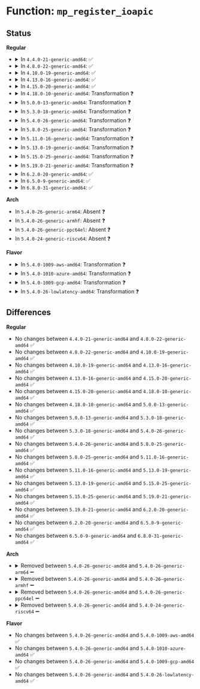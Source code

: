 # Function: <code>mp_register_ioapic</code>

## Status
<b>Regular</b>
<ul>
<li>
<details>
<summary>In <code>4.4.0-21-generic-amd64</code>: ✅</summary>

```c
int mp_register_ioapic(int id, u32 address, u32 gsi_base, struct ioapic_domain_cfg * cfg)
```

```json
{
  "name": "mp_register_ioapic",
  "collision_type": "Unique Global",
  "inline_type": "No",
  "funcs": [
    {
      "addr": 18446744071579204976,
      "name": "mp_register_ioapic",
      "external": true,
      "loc": "arch/x86/kernel/apic/io_apic.c:2727",
      "file": "arch/x86/kernel/apic/io_apic.c",
      "inline": "seen, unknown",
      "caller_inline": [],
      "caller_func": [
        "arch/x86/kernel/acpi/boot.c:acpi_parse_ioapic",
        "arch/x86/kernel/mpparse.c:MP_ioapic_info",
        "arch/x86/platform/sfi/sfi.c:sfi_parse_ioapic"
      ]
    }
  ],
  "symbols": [
    {
      "addr": 18446744071579204976,
      "name": "mp_register_ioapic",
      "section": ".text",
      "bind": "STB_GLOBAL",
      "size": 1404
    }
  ]
}
```
</details>
</li>
<li>
<details>
<summary>In <code>4.8.0-22-generic-amd64</code>: ✅</summary>

```c
int mp_register_ioapic(int id, u32 address, u32 gsi_base, struct ioapic_domain_cfg * cfg)
```

```json
{
  "name": "mp_register_ioapic",
  "collision_type": "Unique Global",
  "inline_type": "No",
  "funcs": [
    {
      "addr": 18446744071579205760,
      "name": "mp_register_ioapic",
      "external": true,
      "loc": "arch/x86/kernel/apic/io_apic.c:2724",
      "file": "arch/x86/kernel/apic/io_apic.c",
      "inline": "seen, unknown",
      "caller_inline": [],
      "caller_func": [
        "arch/x86/kernel/acpi/boot.c:acpi_parse_ioapic",
        "arch/x86/kernel/mpparse.c:MP_ioapic_info",
        "arch/x86/platform/sfi/sfi.c:sfi_parse_ioapic"
      ]
    }
  ],
  "symbols": [
    {
      "addr": 18446744071579205760,
      "name": "mp_register_ioapic",
      "section": ".text",
      "bind": "STB_GLOBAL",
      "size": 1438
    }
  ]
}
```
</details>
</li>
<li>
<details>
<summary>In <code>4.10.0-19-generic-amd64</code>: ✅</summary>

```c
int mp_register_ioapic(int id, u32 address, u32 gsi_base, struct ioapic_domain_cfg * cfg)
```

```json
{
  "name": "mp_register_ioapic",
  "collision_type": "Unique Global",
  "inline_type": "No",
  "funcs": [
    {
      "addr": 18446744071579217424,
      "name": "mp_register_ioapic",
      "external": true,
      "loc": "arch/x86/kernel/apic/io_apic.c:2725",
      "file": "arch/x86/kernel/apic/io_apic.c",
      "inline": "seen, unknown",
      "caller_inline": [],
      "caller_func": [
        "arch/x86/kernel/acpi/boot.c:acpi_parse_ioapic",
        "arch/x86/kernel/mpparse.c:MP_ioapic_info",
        "arch/x86/platform/sfi/sfi.c:sfi_parse_ioapic"
      ]
    }
  ],
  "symbols": [
    {
      "addr": 18446744071579217424,
      "name": "mp_register_ioapic",
      "section": ".text",
      "bind": "STB_GLOBAL",
      "size": 1438
    }
  ]
}
```
</details>
</li>
<li>
<details>
<summary>In <code>4.13.0-16-generic-amd64</code>: ✅</summary>

```c
int mp_register_ioapic(int id, u32 address, u32 gsi_base, struct ioapic_domain_cfg * cfg)
```

```json
{
  "name": "mp_register_ioapic",
  "collision_type": "Unique Global",
  "inline_type": "No",
  "funcs": [
    {
      "addr": 18446744071579214800,
      "name": "mp_register_ioapic",
      "external": true,
      "loc": "arch/x86/kernel/apic/io_apic.c:2723",
      "file": "arch/x86/kernel/apic/io_apic.c",
      "inline": "seen, unknown",
      "caller_inline": [],
      "caller_func": [
        "arch/x86/kernel/acpi/boot.c:acpi_parse_ioapic",
        "arch/x86/kernel/mpparse.c:MP_ioapic_info",
        "arch/x86/platform/sfi/sfi.c:sfi_parse_ioapic"
      ]
    }
  ],
  "symbols": [
    {
      "addr": 18446744071579214800,
      "name": "mp_register_ioapic",
      "section": ".text",
      "bind": "STB_GLOBAL",
      "size": 1348
    }
  ]
}
```
</details>
</li>
<li>
<details>
<summary>In <code>4.15.0-20-generic-amd64</code>: ✅</summary>

```c
int mp_register_ioapic(int id, u32 address, u32 gsi_base, struct ioapic_domain_cfg * cfg)
```

```json
{
  "name": "mp_register_ioapic",
  "collision_type": "Unique Global",
  "inline_type": "No",
  "funcs": [
    {
      "addr": 18446744071579232464,
      "name": "mp_register_ioapic",
      "external": true,
      "loc": "arch/x86/kernel/apic/io_apic.c:2733",
      "file": "arch/x86/kernel/apic/io_apic.c",
      "inline": "seen, unknown",
      "caller_inline": [],
      "caller_func": [
        "arch/x86/kernel/acpi/boot.c:acpi_parse_ioapic",
        "arch/x86/kernel/mpparse.c:MP_ioapic_info",
        "arch/x86/platform/sfi/sfi.c:sfi_parse_ioapic"
      ]
    }
  ],
  "symbols": [
    {
      "addr": 18446744071579232464,
      "name": "mp_register_ioapic",
      "section": ".text",
      "bind": "STB_GLOBAL",
      "size": 1418
    }
  ]
}
```
</details>
</li>
<li>
<details>
<summary>In <code>4.18.0-10-generic-amd64</code>: Transformation ❓</summary>

```c
int mp_register_ioapic(int id, u32 address, u32 gsi_base, struct ioapic_domain_cfg * cfg)
```

```json
{
  "name": "mp_register_ioapic",
  "collision_type": "Unique Global",
  "inline_type": "No",
  "funcs": [
    {
      "addr": 0,
      "name": "mp_register_ioapic",
      "external": true,
      "loc": "arch/x86/kernel/apic/io_apic.c:2726",
      "file": "arch/x86/kernel/apic/io_apic.c",
      "inline": "seen, unknown",
      "caller_inline": [],
      "caller_func": [
        "arch/x86/kernel/acpi/boot.c:acpi_parse_ioapic",
        "arch/x86/kernel/mpparse.c:MP_ioapic_info",
        "arch/x86/kernel/jailhouse.c:jailhouse_get_smp_config",
        "arch/x86/platform/sfi/sfi.c:sfi_parse_ioapic"
      ]
    }
  ],
  "symbols": [
    {
      "addr": 18446744071579247075,
      "name": "mp_register_ioapic.cold.27",
      "section": ".text",
      "bind": "STB_LOCAL",
      "size": 270
    },
    {
      "addr": 18446744071579244672,
      "name": "mp_register_ioapic",
      "section": ".text",
      "bind": "STB_GLOBAL",
      "size": 1180
    }
  ]
}
```
</details>
</li>
<li>
<details>
<summary>In <code>5.0.0-13-generic-amd64</code>: Transformation ❓</summary>

```c
int mp_register_ioapic(int id, u32 address, u32 gsi_base, struct ioapic_domain_cfg * cfg)
```

```json
{
  "name": "mp_register_ioapic",
  "collision_type": "Unique Global",
  "inline_type": "No",
  "funcs": [
    {
      "addr": 0,
      "name": "mp_register_ioapic",
      "external": true,
      "loc": "arch/x86/kernel/apic/io_apic.c:2727",
      "file": "arch/x86/kernel/apic/io_apic.c",
      "inline": "seen, unknown",
      "caller_inline": [],
      "caller_func": [
        "arch/x86/kernel/acpi/boot.c:acpi_parse_ioapic",
        "arch/x86/kernel/mpparse.c:MP_ioapic_info",
        "arch/x86/kernel/jailhouse.c:jailhouse_get_smp_config",
        "arch/x86/platform/sfi/sfi.c:sfi_parse_ioapic"
      ]
    }
  ],
  "symbols": [
    {
      "addr": 18446744071579270872,
      "name": "mp_register_ioapic.cold.25",
      "section": ".text",
      "bind": "STB_LOCAL",
      "size": 270
    },
    {
      "addr": 18446744071579268448,
      "name": "mp_register_ioapic",
      "section": ".text",
      "bind": "STB_GLOBAL",
      "size": 1180
    }
  ]
}
```
</details>
</li>
<li>
<details>
<summary>In <code>5.3.0-18-generic-amd64</code>: Transformation ❓</summary>

```c
int mp_register_ioapic(int id, u32 address, u32 gsi_base, struct ioapic_domain_cfg * cfg)
```

```json
{
  "name": "mp_register_ioapic",
  "collision_type": "Unique Global",
  "inline_type": "No",
  "funcs": [
    {
      "addr": 0,
      "name": "mp_register_ioapic",
      "external": true,
      "loc": "arch/x86/kernel/apic/io_apic.c:2790",
      "file": "arch/x86/kernel/apic/io_apic.c",
      "inline": "seen, unknown",
      "caller_inline": [],
      "caller_func": [
        "arch/x86/kernel/acpi/boot.c:acpi_parse_ioapic",
        "arch/x86/kernel/mpparse.c:MP_ioapic_info",
        "arch/x86/kernel/jailhouse.c:jailhouse_get_smp_config",
        "arch/x86/platform/sfi/sfi.c:sfi_parse_ioapic"
      ]
    }
  ],
  "symbols": [
    {
      "addr": 18446744071579285141,
      "name": "mp_register_ioapic.cold",
      "section": ".text",
      "bind": "STB_LOCAL",
      "size": 322
    },
    {
      "addr": 18446744071579282704,
      "name": "mp_register_ioapic",
      "section": ".text",
      "bind": "STB_GLOBAL",
      "size": 1115
    }
  ]
}
```
</details>
</li>
<li>
<details>
<summary>In <code>5.4.0-26-generic-amd64</code>: Transformation ❓</summary>

```c
int mp_register_ioapic(int id, u32 address, u32 gsi_base, struct ioapic_domain_cfg * cfg)
```

```json
{
  "name": "mp_register_ioapic",
  "collision_type": "Unique Global",
  "inline_type": "No",
  "funcs": [
    {
      "addr": 0,
      "name": "mp_register_ioapic",
      "external": true,
      "loc": "arch/x86/kernel/apic/io_apic.c:2793",
      "file": "arch/x86/kernel/apic/io_apic.c",
      "inline": "seen, unknown",
      "caller_inline": [],
      "caller_func": [
        "arch/x86/kernel/acpi/boot.c:acpi_parse_ioapic",
        "arch/x86/kernel/mpparse.c:MP_ioapic_info",
        "arch/x86/kernel/jailhouse.c:jailhouse_get_smp_config",
        "arch/x86/platform/sfi/sfi.c:sfi_parse_ioapic"
      ]
    }
  ],
  "symbols": [
    {
      "addr": 18446744071579287545,
      "name": "mp_register_ioapic.cold",
      "section": ".text",
      "bind": "STB_LOCAL",
      "size": 322
    },
    {
      "addr": 18446744071579285168,
      "name": "mp_register_ioapic",
      "section": ".text",
      "bind": "STB_GLOBAL",
      "size": 1115
    }
  ]
}
```
</details>
</li>
<li>
<details>
<summary>In <code>5.8.0-25-generic-amd64</code>: Transformation ❓</summary>

```c
int mp_register_ioapic(int id, u32 address, u32 gsi_base, struct ioapic_domain_cfg * cfg)
```

```json
{
  "name": "mp_register_ioapic",
  "collision_type": "Unique Global",
  "inline_type": "No",
  "funcs": [
    {
      "addr": 0,
      "name": "mp_register_ioapic",
      "external": true,
      "loc": "arch/x86/kernel/apic/io_apic.c:2786",
      "file": "arch/x86/kernel/apic/io_apic.c",
      "inline": "seen, unknown",
      "caller_inline": [],
      "caller_func": [
        "arch/x86/kernel/acpi/boot.c:acpi_register_ioapic",
        "arch/x86/kernel/acpi/boot.c:acpi_parse_ioapic",
        "arch/x86/kernel/mpparse.c:MP_ioapic_info",
        "arch/x86/kernel/jailhouse.c:jailhouse_get_smp_config",
        "arch/x86/platform/sfi/sfi.c:sfi_parse_ioapic"
      ]
    }
  ],
  "symbols": [
    {
      "addr": 18446744071579317056,
      "name": "mp_register_ioapic.cold",
      "section": ".text",
      "bind": "STB_LOCAL",
      "size": 285
    },
    {
      "addr": 18446744071579314976,
      "name": "mp_register_ioapic",
      "section": ".text",
      "bind": "STB_GLOBAL",
      "size": 715
    }
  ]
}
```
</details>
</li>
<li>
<details>
<summary>In <code>5.11.0-16-generic-amd64</code>: Transformation ❓</summary>

```c
int mp_register_ioapic(int id, u32 address, u32 gsi_base, struct ioapic_domain_cfg * cfg)
```

```json
{
  "name": "mp_register_ioapic",
  "collision_type": "Unique Global",
  "inline_type": "No",
  "funcs": [
    {
      "addr": 0,
      "name": "mp_register_ioapic",
      "external": true,
      "loc": "arch/x86/kernel/apic/io_apic.c:2809",
      "file": "arch/x86/kernel/apic/io_apic.c",
      "inline": "seen, unknown",
      "caller_inline": [],
      "caller_func": [
        "arch/x86/kernel/acpi/boot.c:acpi_register_ioapic",
        "arch/x86/kernel/acpi/boot.c:acpi_parse_ioapic",
        "arch/x86/kernel/mpparse.c:MP_ioapic_info",
        "arch/x86/kernel/jailhouse.c:jailhouse_get_smp_config",
        "arch/x86/platform/sfi/sfi.c:sfi_parse_ioapic"
      ]
    }
  ],
  "symbols": [
    {
      "addr": 18446744071591261301,
      "name": "mp_register_ioapic.cold",
      "section": ".text",
      "bind": "STB_LOCAL",
      "size": 285
    },
    {
      "addr": 18446744071579320192,
      "name": "mp_register_ioapic",
      "section": ".text",
      "bind": "STB_GLOBAL",
      "size": 715
    }
  ]
}
```
</details>
</li>
<li>
<details>
<summary>In <code>5.13.0-19-generic-amd64</code>: Transformation ❓</summary>

```c
int mp_register_ioapic(int id, u32 address, u32 gsi_base, struct ioapic_domain_cfg * cfg)
```

```json
{
  "name": "mp_register_ioapic",
  "collision_type": "Unique Global",
  "inline_type": "No",
  "funcs": [
    {
      "addr": 0,
      "name": "mp_register_ioapic",
      "external": true,
      "loc": "arch/x86/kernel/apic/io_apic.c:2811",
      "file": "arch/x86/kernel/apic/io_apic.c",
      "inline": "seen, unknown",
      "caller_inline": [],
      "caller_func": [
        "arch/x86/kernel/acpi/boot.c:acpi_register_ioapic",
        "arch/x86/kernel/acpi/boot.c:acpi_parse_ioapic",
        "arch/x86/kernel/mpparse.c:MP_ioapic_info",
        "arch/x86/kernel/jailhouse.c:jailhouse_get_smp_config"
      ]
    }
  ],
  "symbols": [
    {
      "addr": 18446744071591204371,
      "name": "mp_register_ioapic.cold",
      "section": ".text",
      "bind": "STB_LOCAL",
      "size": 285
    },
    {
      "addr": 18446744071579322928,
      "name": "mp_register_ioapic",
      "section": ".text",
      "bind": "STB_GLOBAL",
      "size": 715
    }
  ]
}
```
</details>
</li>
<li>
<details>
<summary>In <code>5.15.0-25-generic-amd64</code>: Transformation ❓</summary>

```c
int mp_register_ioapic(int id, u32 address, u32 gsi_base, struct ioapic_domain_cfg * cfg)
```

```json
{
  "name": "mp_register_ioapic",
  "collision_type": "Unique Global",
  "inline_type": "No",
  "funcs": [
    {
      "addr": 0,
      "name": "mp_register_ioapic",
      "external": true,
      "loc": "arch/x86/kernel/apic/io_apic.c:2811",
      "file": "arch/x86/kernel/apic/io_apic.c",
      "inline": "seen, unknown",
      "caller_inline": [],
      "caller_func": [
        "arch/x86/kernel/acpi/boot.c:acpi_register_ioapic",
        "arch/x86/kernel/acpi/boot.c:acpi_parse_ioapic",
        "arch/x86/kernel/mpparse.c:MP_ioapic_info",
        "arch/x86/kernel/jailhouse.c:jailhouse_get_smp_config"
      ]
    }
  ],
  "symbols": [
    {
      "addr": 18446744071592075785,
      "name": "mp_register_ioapic.cold",
      "section": ".text",
      "bind": "STB_LOCAL",
      "size": 114
    },
    {
      "addr": 18446744071579375968,
      "name": "mp_register_ioapic",
      "section": ".text",
      "bind": "STB_GLOBAL",
      "size": 1595
    }
  ]
}
```
</details>
</li>
<li>
<details>
<summary>In <code>5.19.0-21-generic-amd64</code>: Transformation ❓</summary>

```c
int mp_register_ioapic(int id, u32 address, u32 gsi_base, struct ioapic_domain_cfg * cfg)
```

```json
{
  "name": "mp_register_ioapic",
  "collision_type": "Unique Global",
  "inline_type": "No",
  "funcs": [
    {
      "addr": 0,
      "name": "mp_register_ioapic",
      "external": true,
      "loc": "arch/x86/kernel/apic/io_apic.c:2825",
      "file": "arch/x86/kernel/apic/io_apic.c",
      "inline": "seen, unknown",
      "caller_inline": [],
      "caller_func": [
        "arch/x86/kernel/acpi/boot.c:acpi_register_ioapic",
        "arch/x86/kernel/acpi/boot.c:acpi_parse_ioapic",
        "arch/x86/kernel/mpparse.c:MP_ioapic_info",
        "arch/x86/kernel/jailhouse.c:jailhouse_get_smp_config"
      ]
    }
  ],
  "symbols": [
    {
      "addr": 18446744071593842344,
      "name": "mp_register_ioapic.cold",
      "section": ".text",
      "bind": "STB_LOCAL",
      "size": 112
    },
    {
      "addr": 18446744071579440304,
      "name": "mp_register_ioapic",
      "section": ".text",
      "bind": "STB_GLOBAL",
      "size": 1612
    }
  ]
}
```
</details>
</li>
<li>
<details>
<summary>In <code>6.2.0-20-generic-amd64</code>: ✅</summary>

```c
int mp_register_ioapic(int id, u32 address, u32 gsi_base, struct ioapic_domain_cfg * cfg)
```

```json
{
  "name": "mp_register_ioapic",
  "collision_type": "Unique Global",
  "inline_type": "No",
  "funcs": [
    {
      "addr": 18446744071579525408,
      "name": "mp_register_ioapic",
      "external": true,
      "loc": "arch/x86/kernel/apic/io_apic.c:2825",
      "file": "arch/x86/kernel/apic/io_apic.c",
      "inline": "seen, unknown",
      "caller_inline": [],
      "caller_func": [
        "arch/x86/kernel/acpi/boot.c:acpi_register_ioapic",
        "arch/x86/kernel/acpi/boot.c:acpi_parse_ioapic",
        "arch/x86/kernel/mpparse.c:check_physptr",
        "arch/x86/kernel/mpparse.c:construct_default_ISA_mptable",
        "arch/x86/kernel/jailhouse.c:jailhouse_get_smp_config"
      ]
    }
  ],
  "symbols": [
    {
      "addr": 18446744071579525408,
      "name": "mp_register_ioapic",
      "section": ".text",
      "bind": "STB_GLOBAL",
      "size": 1965
    }
  ]
}
```
</details>
</li>
<li>
<details>
<summary>In <code>6.5.0-9-generic-amd64</code>: ✅</summary>

```c
int mp_register_ioapic(int id, u32 address, u32 gsi_base, struct ioapic_domain_cfg * cfg)
```

```json
{
  "name": "mp_register_ioapic",
  "collision_type": "Unique Global",
  "inline_type": "No",
  "funcs": [
    {
      "addr": 18446744071579538208,
      "name": "mp_register_ioapic",
      "external": true,
      "loc": "arch/x86/kernel/apic/io_apic.c:2832",
      "file": "arch/x86/kernel/apic/io_apic.c",
      "inline": "seen, unknown",
      "caller_inline": [],
      "caller_func": [
        "arch/x86/kernel/acpi/boot.c:acpi_register_ioapic",
        "arch/x86/kernel/acpi/boot.c:acpi_parse_ioapic",
        "arch/x86/kernel/mpparse.c:check_physptr",
        "arch/x86/kernel/mpparse.c:construct_default_ISA_mptable",
        "arch/x86/kernel/jailhouse.c:jailhouse_get_smp_config"
      ]
    }
  ],
  "symbols": [
    {
      "addr": 18446744071579538208,
      "name": "mp_register_ioapic",
      "section": ".text",
      "bind": "STB_GLOBAL",
      "size": 1951
    }
  ]
}
```
</details>
</li>
<li>
<details>
<summary>In <code>6.8.0-31-generic-amd64</code>: ✅</summary>

```c
int mp_register_ioapic(int id, u32 address, u32 gsi_base, struct ioapic_domain_cfg * cfg)
```

```json
{
  "name": "mp_register_ioapic",
  "collision_type": "Unique Global",
  "inline_type": "No",
  "funcs": [
    {
      "addr": 18446744071579567024,
      "name": "mp_register_ioapic",
      "external": true,
      "loc": "arch/x86/kernel/apic/io_apic.c:2828",
      "file": "arch/x86/kernel/apic/io_apic.c",
      "inline": "seen, unknown",
      "caller_inline": [],
      "caller_func": [
        "arch/x86/kernel/acpi/boot.c:acpi_register_ioapic",
        "arch/x86/kernel/acpi/boot.c:acpi_parse_ioapic",
        "arch/x86/kernel/mpparse.c:check_physptr",
        "arch/x86/kernel/mpparse.c:construct_default_ISA_mptable",
        "arch/x86/kernel/jailhouse.c:jailhouse_get_smp_config"
      ]
    }
  ],
  "symbols": [
    {
      "addr": 18446744071579567024,
      "name": "mp_register_ioapic",
      "section": ".text",
      "bind": "STB_GLOBAL",
      "size": 1951
    }
  ]
}
```
</details>
</li>
</ul>
<b>Arch</b>
<ul>
<li>
In <code>5.4.0-26-generic-arm64</code>: Absent ❓
</li>
<li>
In <code>5.4.0-26-generic-armhf</code>: Absent ❓
</li>
<li>
In <code>5.4.0-26-generic-ppc64el</code>: Absent ❓
</li>
<li>
In <code>5.4.0-24-generic-riscv64</code>: Absent ❓
</li>
</ul>
<b>Flavor</b>
<ul>
<li>
<details>
<summary>In <code>5.4.0-1009-aws-amd64</code>: Transformation ❓</summary>

```c
int mp_register_ioapic(int id, u32 address, u32 gsi_base, struct ioapic_domain_cfg * cfg)
```

```json
{
  "name": "mp_register_ioapic",
  "collision_type": "Unique Global",
  "inline_type": "No",
  "funcs": [
    {
      "addr": 0,
      "name": "mp_register_ioapic",
      "external": true,
      "loc": "arch/x86/kernel/apic/io_apic.c:2799",
      "file": "arch/x86/kernel/apic/io_apic.c",
      "inline": "seen, unknown",
      "caller_inline": [],
      "caller_func": [
        "arch/x86/kernel/acpi/boot.c:acpi_parse_ioapic",
        "arch/x86/kernel/mpparse.c:MP_ioapic_info",
        "arch/x86/kernel/jailhouse.c:jailhouse_get_smp_config",
        "arch/x86/platform/sfi/sfi.c:sfi_parse_ioapic"
      ]
    }
  ],
  "symbols": [
    {
      "addr": 18446744071579286249,
      "name": "mp_register_ioapic.cold",
      "section": ".text",
      "bind": "STB_LOCAL",
      "size": 322
    },
    {
      "addr": 18446744071579283872,
      "name": "mp_register_ioapic",
      "section": ".text",
      "bind": "STB_GLOBAL",
      "size": 1115
    }
  ]
}
```
</details>
</li>
<li>
<details>
<summary>In <code>5.4.0-1010-azure-amd64</code>: Transformation ❓</summary>

```c
int mp_register_ioapic(int id, u32 address, u32 gsi_base, struct ioapic_domain_cfg * cfg)
```

```json
{
  "name": "mp_register_ioapic",
  "collision_type": "Unique Global",
  "inline_type": "No",
  "funcs": [
    {
      "addr": 0,
      "name": "mp_register_ioapic",
      "external": true,
      "loc": "arch/x86/kernel/apic/io_apic.c:2793",
      "file": "arch/x86/kernel/apic/io_apic.c",
      "inline": "seen, unknown",
      "caller_inline": [],
      "caller_func": [
        "arch/x86/kernel/acpi/boot.c:acpi_parse_ioapic",
        "arch/x86/kernel/mpparse.c:MP_ioapic_info",
        "arch/x86/kernel/jailhouse.c:jailhouse_get_smp_config",
        "arch/x86/platform/sfi/sfi.c:sfi_parse_ioapic"
      ]
    }
  ],
  "symbols": [
    {
      "addr": 18446744071579221529,
      "name": "mp_register_ioapic.cold",
      "section": ".text",
      "bind": "STB_LOCAL",
      "size": 308
    },
    {
      "addr": 18446744071579219168,
      "name": "mp_register_ioapic",
      "section": ".text",
      "bind": "STB_GLOBAL",
      "size": 1101
    }
  ]
}
```
</details>
</li>
<li>
<details>
<summary>In <code>5.4.0-1009-gcp-amd64</code>: Transformation ❓</summary>

```c
int mp_register_ioapic(int id, u32 address, u32 gsi_base, struct ioapic_domain_cfg * cfg)
```

```json
{
  "name": "mp_register_ioapic",
  "collision_type": "Unique Global",
  "inline_type": "No",
  "funcs": [
    {
      "addr": 0,
      "name": "mp_register_ioapic",
      "external": true,
      "loc": "arch/x86/kernel/apic/io_apic.c:2793",
      "file": "arch/x86/kernel/apic/io_apic.c",
      "inline": "seen, unknown",
      "caller_inline": [],
      "caller_func": [
        "arch/x86/kernel/acpi/boot.c:acpi_parse_ioapic",
        "arch/x86/kernel/mpparse.c:MP_ioapic_info",
        "arch/x86/kernel/jailhouse.c:jailhouse_get_smp_config",
        "arch/x86/platform/sfi/sfi.c:sfi_parse_ioapic"
      ]
    }
  ],
  "symbols": [
    {
      "addr": 18446744071579287449,
      "name": "mp_register_ioapic.cold",
      "section": ".text",
      "bind": "STB_LOCAL",
      "size": 322
    },
    {
      "addr": 18446744071579285072,
      "name": "mp_register_ioapic",
      "section": ".text",
      "bind": "STB_GLOBAL",
      "size": 1115
    }
  ]
}
```
</details>
</li>
<li>
<details>
<summary>In <code>5.4.0-26-lowlatency-amd64</code>: Transformation ❓</summary>

```c
int mp_register_ioapic(int id, u32 address, u32 gsi_base, struct ioapic_domain_cfg * cfg)
```

```json
{
  "name": "mp_register_ioapic",
  "collision_type": "Unique Global",
  "inline_type": "No",
  "funcs": [
    {
      "addr": 0,
      "name": "mp_register_ioapic",
      "external": true,
      "loc": "arch/x86/kernel/apic/io_apic.c:2793",
      "file": "arch/x86/kernel/apic/io_apic.c",
      "inline": "seen, unknown",
      "caller_inline": [],
      "caller_func": [
        "arch/x86/kernel/acpi/boot.c:acpi_parse_ioapic",
        "arch/x86/kernel/mpparse.c:MP_ioapic_info",
        "arch/x86/kernel/jailhouse.c:jailhouse_get_smp_config",
        "arch/x86/platform/sfi/sfi.c:sfi_parse_ioapic"
      ]
    }
  ],
  "symbols": [
    {
      "addr": 18446744071579293337,
      "name": "mp_register_ioapic.cold",
      "section": ".text",
      "bind": "STB_LOCAL",
      "size": 322
    },
    {
      "addr": 18446744071579290960,
      "name": "mp_register_ioapic",
      "section": ".text",
      "bind": "STB_GLOBAL",
      "size": 1115
    }
  ]
}
```
</details>
</li>
</ul>

## Differences
<b>Regular</b>
<ul>
<li>
No changes between <code>4.4.0-21-generic-amd64</code> and <code>4.8.0-22-generic-amd64</code> ✅
</li>
<li>
No changes between <code>4.8.0-22-generic-amd64</code> and <code>4.10.0-19-generic-amd64</code> ✅
</li>
<li>
No changes between <code>4.10.0-19-generic-amd64</code> and <code>4.13.0-16-generic-amd64</code> ✅
</li>
<li>
No changes between <code>4.13.0-16-generic-amd64</code> and <code>4.15.0-20-generic-amd64</code> ✅
</li>
<li>
No changes between <code>4.15.0-20-generic-amd64</code> and <code>4.18.0-10-generic-amd64</code> ✅
</li>
<li>
No changes between <code>4.18.0-10-generic-amd64</code> and <code>5.0.0-13-generic-amd64</code> ✅
</li>
<li>
No changes between <code>5.0.0-13-generic-amd64</code> and <code>5.3.0-18-generic-amd64</code> ✅
</li>
<li>
No changes between <code>5.3.0-18-generic-amd64</code> and <code>5.4.0-26-generic-amd64</code> ✅
</li>
<li>
No changes between <code>5.4.0-26-generic-amd64</code> and <code>5.8.0-25-generic-amd64</code> ✅
</li>
<li>
No changes between <code>5.8.0-25-generic-amd64</code> and <code>5.11.0-16-generic-amd64</code> ✅
</li>
<li>
No changes between <code>5.11.0-16-generic-amd64</code> and <code>5.13.0-19-generic-amd64</code> ✅
</li>
<li>
No changes between <code>5.13.0-19-generic-amd64</code> and <code>5.15.0-25-generic-amd64</code> ✅
</li>
<li>
No changes between <code>5.15.0-25-generic-amd64</code> and <code>5.19.0-21-generic-amd64</code> ✅
</li>
<li>
No changes between <code>5.19.0-21-generic-amd64</code> and <code>6.2.0-20-generic-amd64</code> ✅
</li>
<li>
No changes between <code>6.2.0-20-generic-amd64</code> and <code>6.5.0-9-generic-amd64</code> ✅
</li>
<li>
No changes between <code>6.5.0-9-generic-amd64</code> and <code>6.8.0-31-generic-amd64</code> ✅
</li>
</ul>
<b>Arch</b>
<ul>
<li>
<details>
<summary>Removed between <code>5.4.0-26-generic-amd64</code> and <code>5.4.0-26-generic-arm64</code> ➖</summary>

```c
int mp_register_ioapic(int id, u32 address, u32 gsi_base, struct ioapic_domain_cfg * cfg)
```
</details>
</li>
<li>
<details>
<summary>Removed between <code>5.4.0-26-generic-amd64</code> and <code>5.4.0-26-generic-armhf</code> ➖</summary>

```c
int mp_register_ioapic(int id, u32 address, u32 gsi_base, struct ioapic_domain_cfg * cfg)
```
</details>
</li>
<li>
<details>
<summary>Removed between <code>5.4.0-26-generic-amd64</code> and <code>5.4.0-26-generic-ppc64el</code> ➖</summary>

```c
int mp_register_ioapic(int id, u32 address, u32 gsi_base, struct ioapic_domain_cfg * cfg)
```
</details>
</li>
<li>
<details>
<summary>Removed between <code>5.4.0-26-generic-amd64</code> and <code>5.4.0-24-generic-riscv64</code> ➖</summary>

```c
int mp_register_ioapic(int id, u32 address, u32 gsi_base, struct ioapic_domain_cfg * cfg)
```
</details>
</li>
</ul>
<b>Flavor</b>
<ul>
<li>
No changes between <code>5.4.0-26-generic-amd64</code> and <code>5.4.0-1009-aws-amd64</code> ✅
</li>
<li>
No changes between <code>5.4.0-26-generic-amd64</code> and <code>5.4.0-1010-azure-amd64</code> ✅
</li>
<li>
No changes between <code>5.4.0-26-generic-amd64</code> and <code>5.4.0-1009-gcp-amd64</code> ✅
</li>
<li>
No changes between <code>5.4.0-26-generic-amd64</code> and <code>5.4.0-26-lowlatency-amd64</code> ✅
</li>
</ul>
